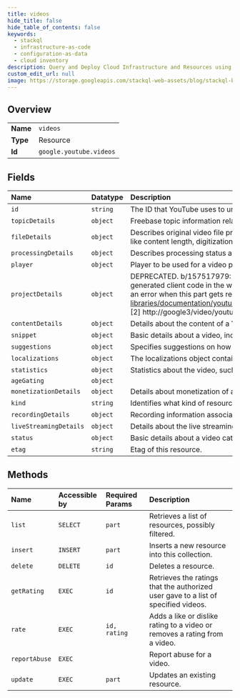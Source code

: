 ```yaml
---
title: videos
hide_title: false
hide_table_of_contents: false
keywords:
  - stackql
  - infrastructure-as-code
  - configuration-as-data
  - cloud inventory
description: Query and Deploy Cloud Infrastructure and Resources using SQL
custom_edit_url: null
image: https://storage.googleapis.com/stackql-web-assets/blog/stackql-blog-post-featured-image.png
---
```

  
    

## Overview
<table><tbody>
<tr><td><b>Name</b></td><td><code>videos</code></td></tr>
<tr><td><b>Type</b></td><td>Resource</td></tr>
<tr><td><b>Id</b></td><td><code>google.youtube.videos</code></td></tr>
</tbody></table>

## Fields
| Name | Datatype | Description |
|:-----|:---------|:------------|
| `id` | `string` | The ID that YouTube uses to uniquely identify the video. |
| `topicDetails` | `object` | Freebase topic information related to the video. |
| `fileDetails` | `object` | Describes original video file properties, including technical details about audio and video streams, but also metadata information like content length, digitization time, or geotagging information. |
| `processingDetails` | `object` | Describes processing status and progress and availability of some other Video resource parts. |
| `player` | `object` | Player to be used for a video playback. |
| `projectDetails` | `object` | DEPRECATED. b/157517979: This part was never populated after it was added. However, it sees non-zero traffic because there is generated client code in the wild that refers to it [1]. We keep this field and do NOT remove it because otherwise V3 would return an error when this part gets requested [2]. [1] https://developers.google.com/resources/api-libraries/documentation/youtube/v3/csharp/latest/classGoogle_1_1Apis_1_1YouTube_1_1v3_1_1Data_1_1VideoProjectDetails.html [2] http://google3/video/youtube/src/python/servers/data_api/common.py?l=1565-1569&rcl=344141677 |
| `contentDetails` | `object` | Details about the content of a YouTube Video. |
| `snippet` | `object` | Basic details about a video, including title, description, uploader, thumbnails and category. |
| `suggestions` | `object` | Specifies suggestions on how to improve video content, including encoding hints, tag suggestions, and editor suggestions. |
| `localizations` | `object` | The localizations object contains localized versions of the basic details about the video, such as its title and description. |
| `statistics` | `object` | Statistics about the video, such as the number of times the video was viewed or liked. |
| `ageGating` | `object` |  |
| `monetizationDetails` | `object` | Details about monetization of a YouTube Video. |
| `kind` | `string` | Identifies what kind of resource this is. Value: the fixed string "youtube#video". |
| `recordingDetails` | `object` | Recording information associated with the video. |
| `liveStreamingDetails` | `object` | Details about the live streaming metadata. |
| `status` | `object` | Basic details about a video category, such as its localized title. Next Id: 17 |
| `etag` | `string` | Etag of this resource. |
## Methods
| Name | Accessible by | Required Params | Description |
|:-----|:--------------|:----------------|:------------|
| `list` | `SELECT` | `part` | Retrieves a list of resources, possibly filtered. |
| `insert` | `INSERT` | `part` | Inserts a new resource into this collection. |
| `delete` | `DELETE` | `id` | Deletes a resource. |
| `getRating` | `EXEC` | `id` | Retrieves the ratings that the authorized user gave to a list of specified videos. |
| `rate` | `EXEC` | `id, rating` | Adds a like or dislike rating to a video or removes a rating from a video. |
| `reportAbuse` | `EXEC` |  | Report abuse for a video. |
| `update` | `EXEC` | `part` | Updates an existing resource. |
